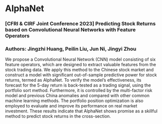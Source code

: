 # AlphaNet
### [CFRI &amp; CIRF Joint Conference 2023] Predicting Stock Returns based on Convolutional Neural  Networks with Feature Operators
### Authors: Jingzhi Huang, Peilin Liu, Jun Ni, Jingyi Zhou 

We propose a Convolutional Neural Network (CNN) model consisting of six feature operators, which are designed to extract valuable features from the stock trading data. We apply this method to the Chinese stock market and construct a model with significant out-of-sample predictive power for stock returns, termed as AlphaNet. To verify the model’s effectiveness, its forecast for the 5-day return is back-tested as a trading signal, using the portfolio sort method. Furthermore, it is controlled by the multi-factor risk model and previous China anomalies and compared with other common machine learning methods. The portfolio position optimization is also employed to evaluate and improve its performance on real market investment. These results indicate that AlphaNet shows promise as a skillful method to predict stock returns in the cross-section.
